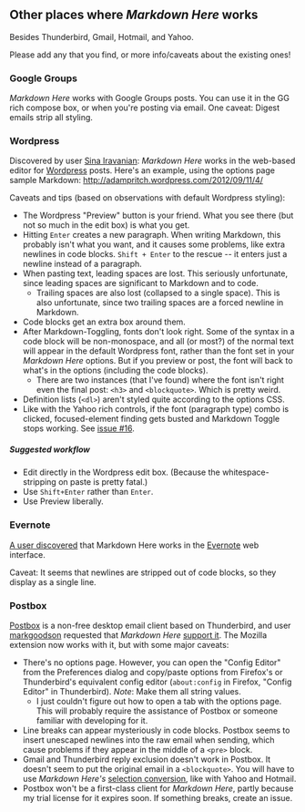 ## Other places where *Markdown Here* works

Besides Thunderbird, Gmail, Hotmail, and Yahoo.

Please add any that you find, or more info/caveats about the existing ones!

### Google Groups

*Markdown Here* works with Google Groups posts. You can use it in the GG rich compose box, or when you're posting via email. One caveat: Digest emails strip all styling. 

### Wordpress

Discovered by user [Sina Iravanian](https://plus.google.com/116422808039109985732/posts): *Markdown Here* works in the web-based editor for [Wordpress](http://wordpress.com) posts. Here's an example, using the options page sample Markdown: http://adampritch.wordpress.com/2012/09/11/4/

Caveats and tips (based on observations with default Wordpress styling):

* The Wordpress "Preview" button is your friend. What you see there (but not so much in the edit box) is what you get.
* Hitting `Enter` creates a new paragraph. When writing Markdown, this probably isn't what you want, and it causes some problems, like extra newlines in code blocks. `Shift + Enter` to the rescue -- it enters just a newline instead of a paragraph.
* When pasting text, leading spaces are lost. This seriously unfortunate, since leading spaces are significant to Markdown and to code.
  * Trailing spaces are also lost (collapsed to a single space). This is also unfortunate, since two trailing spaces are a forced newline in Markdown.
* Code blocks get an extra box around them.
* After Markdown-Toggling, fonts don't look right. Some of the syntax in a code block will be non-monospace, and all (or most?) of the normal text will appear in the default Wordpress font, rather than the font set in your *Markdown Here* options. But if you preview or post, the font will back to what's in the options (including the code blocks).
  * There are two instances (that I've found) where the font isn't right even the final post: `<h3>` and `<blockquote>`. Which is pretty weird.
* Definition lists (`<dl>`) aren't styled quite according to the options CSS.
* Like with the Yahoo rich controls, if the font (paragraph type) combo is clicked, focused-element finding gets busted and Markdown Toggle stops working. See [issue #16](https://github.com/adam-p/markdown-here/issues/16).

##### Suggested workflow

* Edit directly in the Wordpress edit box. (Because the whitespace-stripping on paste is pretty fatal.)
* Use `Shift+Enter` rather than `Enter`. 
* Use Preview liberally.

### Evernote

[A user discovered](https://github.com/adam-p/markdown-here/issues/30#issuecomment-8119861) that Markdown Here works in the [Evernote](https://www.evernote.com) web interface. 

Caveat: It seems that newlines are stripped out of code blocks, so they display as a single line.

### Postbox

[Postbox](http://www.postbox-inc.com/) is a non-free desktop email client based on Thunderbird, and user [markgoodson](https://github.com/markgoodson) requested that *Markdown Here* [support it](https://github.com/adam-p/markdown-here/issues/30). The Mozilla extension now works with it, but with some major caveats:

* There's no options page. However, you can open the "Config Editor" from the Preferences dialog and copy/paste options from Firefox's or Thunderbird's equivalent config editor (`about:config` in Firefox, "Config Editor" in Thunderbird). *Note*: Make them all string values. 
  * I just couldn't figure out how to open a tab with the options page. This will probably require the assistance of Postbox or someone familiar with developing for it.
* Line breaks can appear mysteriously in code blocks. Postbox seems to insert unescaped newlines into the raw email when sending, which cause problems if they appear in the middle of a `<pre>` block.
* Gmail and Thunderbird reply exclusion doesn't work in Postbox. It doesn't seem to put the original email in a `<blockquote>`. You will have to use *Markdown Here's* [selection conversion](https://github.com/adam-p/markdown-here#selectionpiecemeal-conversion), like with Yahoo and Hotmail.
* Postbox won't be a first-class client for *Markdown Here*, partly because my trial license for it expires soon. If something breaks, create an issue.